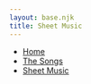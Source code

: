 ```yaml
---
layout: base.njk
title: Sheet Music
---
```

 <nav>
    <ul class="nav">
      <li><a href="/">Home</a></li>
      <li><a href="/the-songs/">The Songs</a></li>
      <li class="active"><a href="/sheet-music">Sheet Music</a></li>
    </ul>
  </nav>
